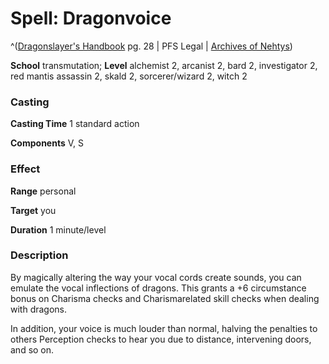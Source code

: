 # Spell: Dragonvoice

^([Dragonslayer's Handbook][ss-dragonvoice] pg. 28 | PFS Legal | [Archives of Nehtys][sn-dragonvoice])

**School** transmutation; **Level** alchemist 2, arcanist 2, bard 2, investigator 2, red mantis assassin 2, skald 2, sorcerer/wizard 2, witch 2

### Casting

**Casting Time** 1 standard action   

**Components** V, S 

### Effect

**Range** personal   

**Target** you  

**Duration** 1 minute/level 

### Description

By magically altering the way your vocal cords create sounds, you can emulate the vocal inflections of dragons. This grants a +6 circumstance bonus on Charisma checks and Charismarelated skill checks when dealing with dragons.  

In addition, your voice is much louder than normal, halving the penalties to others Perception checks to hear you due to distance, intervening doors, and so on.

[ss-dragonvoice]: http://paizo.com/products/btpy8yw4
[sn-dragonvoice]: http://www.archivesofnethys.com/SpellDisplay.aspx?ItemName=Dragonvoice